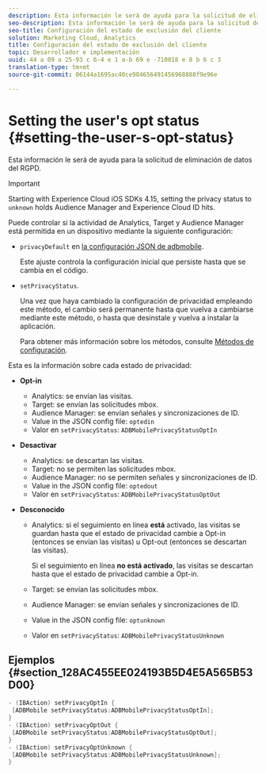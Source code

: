 ```yaml
---
description: Esta información le será de ayuda para la solicitud de eliminación de datos del RGPD.
seo-description: Esta información le será de ayuda para la solicitud de eliminación de datos del RGPD.
seo-title: Configuración del estado de exclusión del cliente
solution: Marketing Cloud, Analytics
title: Configuración del estado de exclusión del cliente
topic: Desarrollador e implementación
uuid: 44 a 09 a 25-93 c 6-4 e 1 a-b 69 e -710018 e 8 b 6 c 3
translation-type: tm+mt
source-git-commit: 06144a1695ac40ce984656491456968888f9e96e

---
```



# Setting the user's opt status {#setting-the-user-s-opt-status}

Esta información le será de ayuda para la solicitud de eliminación de datos del RGPD.

>[!IMPORTANT]
>
>Starting with Experience Cloud iOS SDKs 4.15, setting the privacy status to `unknown` holds Audience Manager and Experience Cloud ID hits.

Puede controlar si la actividad de Analytics, Target y Audience Manager está permitida en un dispositivo mediante la siguiente configuración:

* `privacyDefault` en [la configuración JSON de adbmobile](/help/ios/configuration/json-config/json-config.md).

   Este ajuste controla la configuración inicial que persiste hasta que se cambia en el código.

* `setPrivacyStatus`.

   Una vez que haya cambiado la configuración de privacidad empleando este método, el cambio será permanente hasta que vuelva a cambiarse mediante este método, o hasta que desinstale y vuelva a instalar la aplicación.

   Para obtener más información sobre los métodos, consulte [Métodos de configuración](/help/ios/configuration/json-config/json-config.md).

Esta es la información sobre cada estado de privacidad:

* **Opt-in**

   * Analytics: se envían las visitas.
   * Target: se envían las solicitudes mbox.
   * Audience Manager: se envían señales y sincronizaciones de ID.
   * Value in the JSON config file: `optedin`
   * Valor en `setPrivacyStatus`: `ADBMobilePrivacyStatusOptIn`

* **Desactivar**

   * Analytics: se descartan las visitas.
   * Target: no se permiten las solicitudes mbox.
   * Audience Manager: no se permiten señales y sincronizaciones de ID.
   * Value in the JSON config file: `optedout`
   * Valor en `setPrivacyStatus`: `ADBMobilePrivacyStatusOptOut`

* **Desconocido**

   * Analytics: si el seguimiento en línea **está** activado, las visitas se guardan hasta que el estado de privacidad cambie a Opt-in (entonces se envían las visitas) u Opt-out (entonces se descartan las visitas).

      Si el seguimiento en línea **no está activado**, las visitas se descartan hasta que el estado de privacidad cambie a Opt-in.

   * Target: se envían las solicitudes mbox.
   * Audience Manager: se envían señales y sincronizaciones de ID.
   * Value in the JSON config file: `optunknown`
   * Valor en `setPrivacyStatus`: `ADBMobilePrivacyStatusUnknown`

## Ejemplos {#section_128AC455EE024193B5D4E5A565B53D00}

```objective-c
- (IBAction) setPrivacyOptIn { 
 [ADBMobile setPrivacyStatus:ADBMobilePrivacyStatusOptIn]; 
} 
- (IBAction) setPrivacyOptOut { 
 [ADBMobile setPrivacyStatus:ADBMobilePrivacyStatusOptOut]; 
} 
- (IBAction) setPrivacyOptUnknown { 
 [ADBMobile setPrivacyStatus:ADBMobilePrivacyStatusUnknown]; 
}
```

